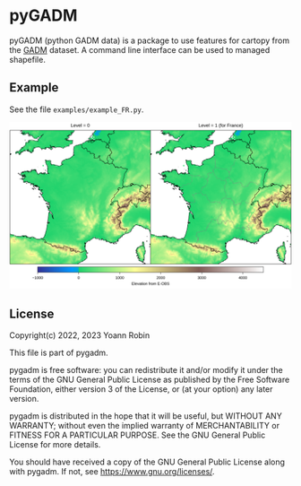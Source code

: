 # pyGADM

pyGADM (python GADM data) is a package to use features for cartopy from the
[GADM](https://gadm.org/index.html) dataset. A command line interface can
be used to managed shapefile.


## Example

See the file `examples/example_FR.py`.

![Alt](/examples/example_FR.png)


## License

Copyright(c) 2022, 2023 Yoann Robin

This file is part of pygadm.

pygadm is free software: you can redistribute it and/or modify
it under the terms of the GNU General Public License as published by
the Free Software Foundation, either version 3 of the License, or
(at your option) any later version.

pygadm is distributed in the hope that it will be useful,
but WITHOUT ANY WARRANTY; without even the implied warranty of
MERCHANTABILITY or FITNESS FOR A PARTICULAR PURPOSE.  See the
GNU General Public License for more details.

You should have received a copy of the GNU General Public License
along with pygadm.  If not, see <https://www.gnu.org/licenses/>.


